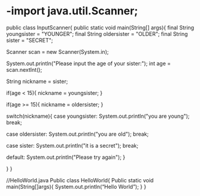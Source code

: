 # -import java.util.Scanner; 

public class InputScanner{
 public static void main(String[] args){
  final String youngsister = "YOUNGER";
  final String oldersister = "OLDER";
  final String sister = "SECRET";
  
  Scanner scan = new Scanner(System.in);
  
  System.out.println("Please input the age of your sister:");
  int age = scan.nextInt();
  
  String nickname = sister;
 
  
  if(age < 15){
   nickname = youngsister;
  }
  
  if(age >= 15){
   nickname = oldersister;
  }
  
  switch(nickname){
   case youngsister:
        System.out.println("you are young");
     break;
     
   case oldersister:
        System.out.println("you are old");
     break;
     
   case sister:
        System.out.println("it is a secret");
     break;
     
   default:
        System.out.println("Please try again");
  }
  
 }
}

//HelloWorld.java
Public class HelloWorld{
   Public static void main(String[]args){
     System.out.println(“Hello World”);
}
}
